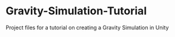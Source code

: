 # Gravity-Simulation-Tutorial
Project files for a tutorial on creating a Gravity Simulation in Unity
